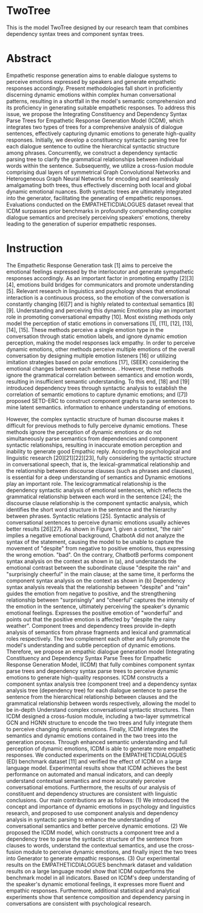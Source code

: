 # TwoTree
This is the model TwoTree designed by our research team that combines dependency syntax trees and component syntax trees.

# Abstract
Empathetic response generation aims to enable dialogue systems to perceive emotions expressed by speakers and generate empathetic responses accordingly. Present methodologies fall short in proficiently discerning dynamic emotions within complex human conversational patterns, resulting in a shortfall in the model's semantic comprehension and its proficiency in generating suitable empathetic responses. To address this issue, we propose the Integrating Constituency and Dependency Syntax Parse Trees for Empathetic Response Generation Model (ICDM), which integrates two types of trees for a comprehensive analysis of dialogue sentences, effectively capturing  dynamic emotions to generate high-quality responses. Initially, we develop a constituency syntactic parsing tree for each dialogue sentence to outline the hierarchical syntactic structure among phrases. Concurrently, we construct a dependency syntactic parsing tree to clarify the grammatical relationships between individual words within the sentence. Subsequently, we utilize a cross-fusion module comprising dual layers of symmetrical Graph Convolutional Networks and Heterogeneous Graph Neural Networks for encoding and seamlessly amalgamating both trees, thus effectively discerning both local and global dynamic emotional nuances. Both syntactic trees are ultimately integrated into the generator, facilitating the generating of empathetic responses. Evaluations conducted on the EMPATHETICDIALOGUES dataset reveal that ICDM surpasses prior benchmarks in profoundly comprehending complex dialogue semantics and precisely perceiving speakers' emotions, thereby leading to the generation of superior empathetic responses.

# Instruction
The Empathetic Response Generation task [1] aims to perceive the emotional feelings expressed by the interlocutor and generate sympathetic responses accordingly. As an important factor in promoting empathy [2][3][4], emotions build bridges for communicators and promote understanding [5]. Relevant research in linguistics and psychology shows that emotional interaction is a continuous process, so the emotion of the conversation is constantly changing [6][7] and is highly related to contextual semantics [8][9]. Understanding and perceiving this dynamic Emotions play an important role in promoting conversational empathy [10].
Most existing methods only model the perception of static emotions in conversations [1], [11], [12], [13], [14], [15]. These methods perceive a single emotion type in the conversation through static emotion labels, and ignore dynamic emotion perception, making the model responses lack empathy. In order to perceive dynamic emotions, other methods perceive multiple emotions of the overall conversation by designing multiple emotion listeners [16] or utilizing imitation strategies based on polar emotions [17], (SEEK) considering the emotional changes between each sentence. . However, these methods ignore the grammatical correlation between semantics and emotion words, resulting in insufficient semantic understanding. To this end, [18] and [19] introduced dependency trees through syntactic analysis to establish the correlation of semantic emotions to capture dynamic emotions; and ([7]) proposed SETD-ERC to construct component graphs to parse sentences to mine latent semantics. information to enhance understanding of emotions.

However, the complex syntactic structure of human discourse makes it difficult for previous methods to fully perceive dynamic emotions. These methods ignore the perception of dynamic emotions or do not simultaneously parse semantics from dependencies and component syntactic relationships, resulting in inaccurate emotion perception and inability to generate good Empathic reply. According to psychological and linguistic research [20][21][22][23], fully considering the syntactic structure in conversational speech, that is, the lexical-grammatical relationship and the relationship between discourse clauses (such as phrases and clauses), is essential for a deep understanding of semantics and Dynamic emotions play an important role. The lexicogrammatical relationship is the dependency syntactic analysis of emotional sentences, which reflects the grammatical relationship between each word in the sentence [24]; the discourse clause relationship is the component syntactic analysis, which identifies the short word structure in the sentence and the hierarchy between phrases. Syntactic relations [25]. Syntactic analysis of conversational sentences to perceive dynamic emotions usually achieves better results [26][27]. As shown in Figure 1, given a context, "the rain" implies a negative emotional background, ChatbotA did not analyze the syntax of the statement, causing the model to be unable to capture the movement of "despite" from negative to positive emotions, thus expressing the wrong emotion. "bad". On the contrary, ChatbotB performs component syntax analysis on the context as shown in (a), and understands the emotional contrast between the subordinate clause "despite the rain" and "surprisingly cheerful" in the main clause; at the same time, it performs the component syntax analysis on the context as shown in (b) Dependency syntax analysis reveals that the relationship between "despite" and "rain" guides the emotion from negative to positive, and the strengthening relationship between "surprisingly" and "cheerful" captures the intensity of the emotion in the sentence, ultimately perceiving the speaker's dynamic emotional feelings. Expresses the positive emotion of "wonderful" and points out that the positive emotion is affected by "despite the rainy weather". Component trees and dependency trees provide in-depth analysis of semantics from phrase fragments and lexical and grammatical roles respectively. The two complement each other and fully promote the model's understanding and subtle perception of dynamic emotions.
Therefore, we propose an empathic dialogue generation model (Integrating Constituency and Dependency Syntax Parse Trees for Empathetic Response Generation Model, IICDM) that fully combines component syntax parse trees and dependency syntax parse trees to perceive dynamic emotions to generate high-quality responses. ICDM constructs a component syntax analysis tree (component tree) and a dependency syntax analysis tree (dependency tree) for each dialogue sentence to parse the sentence from the hierarchical relationship between clauses and the grammatical relationship between words respectively, allowing the model to be in-depth Understand complex conversational syntactic structures. Then ICDM designed a cross-fusion module, including a two-layer symmetrical GCN and HGNN structure to encode the two trees and fully integrate them to perceive changing dynamic emotions. Finally, ICDM integrates the semantics and dynamic emotions contained in the two trees into the generation process. Through enhanced semantic understanding and full perception of dynamic emotions, ICDM is able to generate more empathetic responses.
We conducted experiments on the EMPATHETICDIALOGUES (ED) benchmark dataset [11] and verified the effect of ICDM on a large language model. Experimental results show that ICDM achieves the best performance on automated and manual indicators, and can deeply understand contextual semantics and more accurately perceive conversational emotions. Furthermore, the results of our analysis of constituent and dependency structures are consistent with linguistic conclusions.
Our main contributions are as follows:
(1) We introduced the concept and importance of dynamic emotions in psychology and linguistics research, and proposed to use component analysis and dependency analysis in syntactic parsing to enhance the understanding of conversational semantics and better perceive dynamic emotions.
(2) We proposed the ICDM model, which constructs a component tree and a dependency tree to parse the syntactic structure of the sentence from clauses to words, understand the contextual semantics, and use the cross-fusion module to perceive dynamic emotions, and finally inject the two trees into Generator to generate empathic responses.
(3) Our experimental results on the EMPATHETICDIALOGUES benchmark dataset and validation results on a large language model show that ICDM outperforms the benchmark model in all indicators. Based on ICDM's deep understanding of the speaker's dynamic emotional feelings, it expresses more fluent and empathic responses. Furthermore, additional statistical and analytical experiments show that sentence composition and dependency parsing in conversations are consistent with psychological research.
